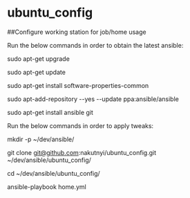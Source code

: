 # ubuntu_config
##Configure working station for job/home usage

Run the below commands in order to obtain the latest ansible:

sudo apt-get upgrade

sudo apt-get update

sudo apt-get install software-properties-common

sudo apt-add-repository --yes --update ppa:ansible/ansible

sudo apt-get install ansible git

Run the below commands in order to apply tweaks:

mkdir -p ~/dev/ansible/

git clone git@github.com:nakutnyi/ubuntu_config.git ~/dev/ansible/ubuntu_config/

cd ~/dev/ansible/ubuntu_config/

ansible-playbook home.yml
